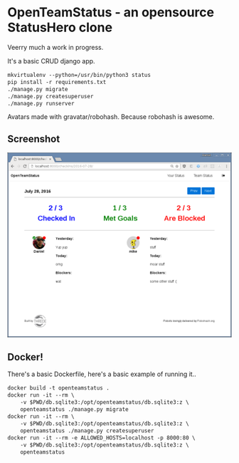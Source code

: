 # OpenTeamStatus - an opensource StatusHero clone

Veerry much a work in progress.

It's a basic CRUD django app.

```
mkvirtualenv --python=/usr/bin/python3 status
pip install -r requirements.txt
./manage.py migrate
./manage.py createsuperuser
./manage.py runserver
```

Avatars made with gravatar/robohash. Because robohash is awesome.

## Screenshot
![screenshot](.screenshot.png)

## Docker!
There's a basic Dockerfile, here's a basic example of running it..
```
docker build -t openteamstatus .
docker run -it --rm \
    -v $PWD/db.sqlite3:/opt/openteamstatus/db.sqlite3:z \
    openteamstatus ./manage.py migrate
docker run -it --rm \
    -v $PWD/db.sqlite3:/opt/openteamstatus/db.sqlite3:z \
    openteamstatus ./manage.py createsuperuser
docker run -it --rm -e ALLOWED_HOSTS=localhost -p 8000:80 \
    -v $PWD/db.sqlite3:/opt/openteamstatus/db.sqlite3:z \
    openteamstatus
```
